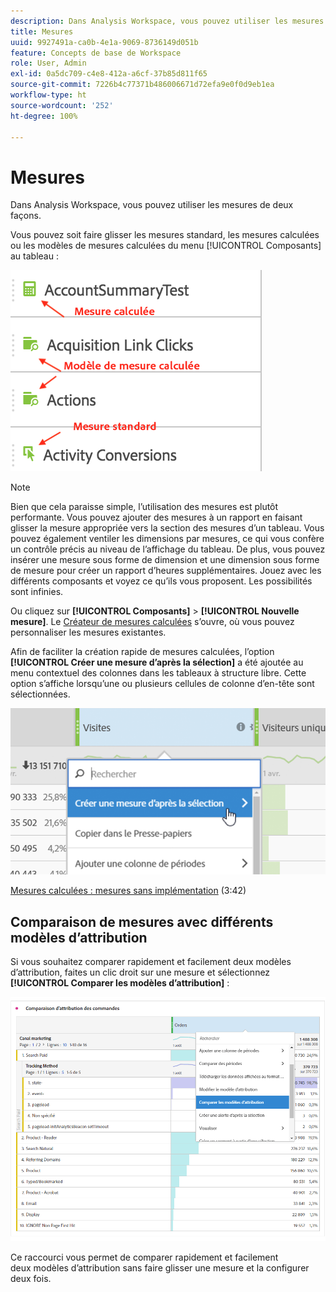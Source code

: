 ```yaml
---
description: Dans Analysis Workspace, vous pouvez utiliser les mesures de deux façons.
title: Mesures
uuid: 9927491a-ca0b-4e1a-9069-8736149d051b
feature: Concepts de base de Workspace
role: User, Admin
exl-id: 0a5dc709-c4e8-412a-a6cf-37b85d811f65
source-git-commit: 7226b4c77371b486006671d72efa9e0f0d9eb1ea
workflow-type: ht
source-wordcount: '252'
ht-degree: 100%

---
```


# Mesures

Dans Analysis Workspace, vous pouvez utiliser les mesures de deux façons.

Vous pouvez soit faire glisser les mesures standard, les mesures calculées ou les modèles de mesures calculées du menu [!UICONTROL Composants] au tableau :

![](assets/metrics_icons.png)

>[!NOTE]
>
>Bien que cela paraisse simple, l’utilisation des mesures est plutôt performante. Vous pouvez ajouter des mesures à un rapport en faisant glisser la mesure appropriée vers la section des mesures d’un tableau. Vous pouvez également ventiler les dimensions par mesures, ce qui vous confère un contrôle précis au niveau de l’affichage du tableau. De plus, vous pouvez insérer une mesure sous forme de dimension et une dimension sous forme de mesure pour créer un rapport d’heures supplémentaires. Jouez avec les différents composants et voyez ce qu’ils vous proposent. Les possibilités sont infinies.

Ou cliquez sur **[!UICONTROL Composants]** > **[!UICONTROL Nouvelle mesure]**. Le [Créateur de mesures calculées](/help/components/c-calcmetrics/cm-overview.md) s’ouvre, où vous pouvez personnaliser les mesures existantes.

Afin de faciliter la création rapide de mesures calculées, l’option **[!UICONTROL Créer une mesure d’après la sélection]** a été ajoutée au menu contextuel des colonnes dans les tableaux à structure libre. Cette option s’affiche lorsqu’une ou plusieurs cellules de colonne d’en-tête sont sélectionnées.

![](assets/calc_metrics.png)

[Mesures calculées : mesures sans implémentation](https://experienceleague.adobe.com/docs/analytics-learn/tutorials/components/calculated-metrics/calculated-metrics-implementationless-metrics.html?lang=fr) (3:42)

## Comparaison de mesures avec différents modèles d’attribution

Si vous souhaitez comparer rapidement et facilement deux modèles d’attribution, faites un clic droit sur une mesure et sélectionnez **[!UICONTROL Comparer les modèles d’attribution]** :

![Comparer l’attribution](assets/compare-attribution.png)

Ce raccourci vous permet de comparer rapidement et facilement deux modèles d’attribution sans faire glisser une mesure et la configurer deux fois.
